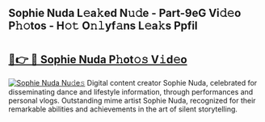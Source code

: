 ## Sophie Nuda L𝚎a𝚔ed N𝚞𝚍e - Part-9eG Vi𝚍𝚎o P𝚑𝚘tos - H𝚘𝚝 O𝚗𝚕yf𝚊ns L𝚎a𝚔s PpfiI

# <h2><a href="http://kfdjxg.oniu.top/?m=Sophie+Nuda">🔗👉 🔴 Sophie Nuda P𝚑ot𝚘𝚜 V𝚒d𝚎o</a></h2>

[![Sophie Nuda Nu𝚍e𝚜](https://i.imgur.com/0qMVB7G.gif)](http://kfdjxg.oniu.top/?m=Sophie+Nuda)
Digital content creator Sophie Nuda, celebrated for disseminating dance and lifestyle information, through performances and personal vlogs. Outstanding mime artist Sophie Nuda, recognized for their remarkable abilities and achievements in the art of silent storytelling.  
